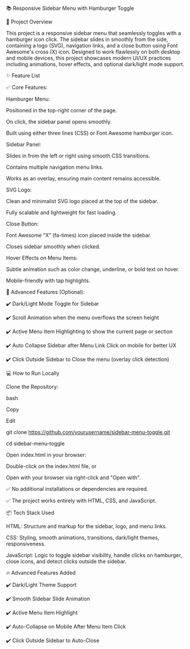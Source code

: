 📚 Responsive Sidebar Menu with Hamburger Toggle

📝 Project Overview

This project is a responsive sidebar menu that seamlessly toggles with a hamburger icon click. The sidebar slides in smoothly from the side, containing a logo (SVG), navigation links, and a close button using Font Awesome's cross (X) icon. Designed to work flawlessly on both desktop and mobile devices, this project showcases modern UI/UX practices including animations, hover effects, and optional dark/light mode support.

✨ Feature List

✅ Core Features:

Hamburger Menu:

Positioned in the top-right corner of the page.

On click, the sidebar panel opens smoothly.

Built using either three lines (CSS) or Font Awesome hamburger icon.

Sidebar Panel:

Slides in from the left or right using smooth CSS transitions.

Contains multiple navigation menu links.

Works as an overlay, ensuring main content remains accessible.

SVG Logo:

Clean and minimalist SVG logo placed at the top of the sidebar.

Fully scalable and lightweight for fast loading.

Close Button:

Font Awesome “X” (fa-times) icon placed inside the sidebar.

Closes sidebar smoothly when clicked.

Hover Effects on Menu Items:

Subtle animation such as color change, underline, or bold text on hover.

Mobile-friendly with tap highlights.

🌟 Advanced Features (Optional):

✔️ Dark/Light Mode Toggle for Sidebar

✔️ Scroll Animation when the menu overflows the screen height

✔️ Active Menu Item Highlighting to show the current page or section

✔️ Auto Collapse Sidebar after Menu Link Click on mobile for better UX

✔️ Click Outside Sidebar to Close the menu (overlay click detection)



💻 How to Run Locally

Clone the Repository:

bash

Copy

Edit

git clone https://github.com/yourusername/sidebar-menu-toggle.git

cd sidebar-menu-toggle

Open index.html in your browser:

Double-click on the index.html file, or

Open with your browser via right-click and "Open with".

✅ No additional installations or dependencies are required.

✅ The project works entirely with HTML, CSS, and JavaScript.

📦 Tech Stack Used

HTML: Structure and markup for the sidebar, logo, and menu links.

CSS: Styling, smooth animations, transitions, dark/light themes, responsiveness.

JavaScript: Logic to toggle sidebar visibility, handle clicks on hamburger, close icons, and detect clicks outside the sidebar.

🔥 Advanced Features Added

✔️ Dark/Light Theme Support

✔️ Smooth Sidebar Slide Animation

✔️ Active Menu Item Highlight

✔️ Auto-Collapse on Mobile After Menu Item Click

✔️ Click Outside Sidebar to Auto-Close

